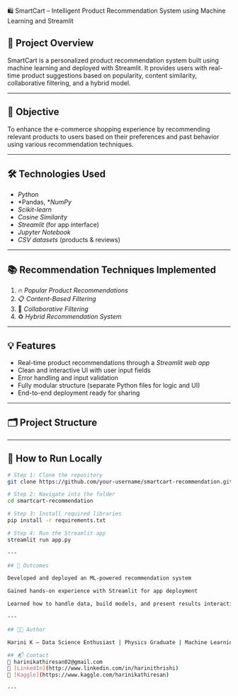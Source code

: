  🛍 SmartCart – Intelligent Product Recommendation System using Machine Learning and Streamlit

## 📌 Project Overview
SmartCart is a personalized product recommendation system built using machine learning and deployed with Streamlit. It provides users with real-time product suggestions based on popularity, content similarity, collaborative filtering, and a hybrid model.

---

## 🎯 Objective
To enhance the e-commerce shopping experience by recommending relevant products to users based on their preferences and past behavior using various recommendation techniques.

---

## 🛠 Technologies Used
- *Python*
- *Pandas, **NumPy*
- *Scikit-learn*
- *Cosine Similarity*
- *Streamlit* (for app interface)
- *Jupyter Notebook*
- *CSV datasets* (products & reviews)

---

## 📚 Recommendation Techniques Implemented
1. 🔥 *Popular Product Recommendations*  
2. 📋 *Content-Based Filtering*  
3. 👥 *Collaborative Filtering*  
4. ♻ *Hybrid Recommendation System*

---

## 💡 Features
- Real-time product recommendations through a *Streamlit web app*
- Clean and interactive UI with user input fields
- Error handling and input validation
- Fully modular structure (separate Python files for logic and UI)
- End-to-end deployment ready for sharing

---

## 🗂 Project Structure
---

## 🚀 How to Run Locally
```bash
# Step 1: Clone the repository
git clone https://github.com/your-username/smartcart-recommendation.git

# Step 2: Navigate into the folder
cd smartcart-recommendation

# Step 3: Install required libraries
pip install -r requirements.txt

# Step 4: Run the Streamlit app
streamlit run app.py

---

## 📌 Outcomes

Developed and deployed an ML-powered recommendation system

Gained hands-on experience with Streamlit for app deployment

Learned how to handle data, build models, and present results interactively

---

## 👩‍💻 Author

Harini K – Data Science Enthusiast | Physics Graduate | Machine Learning Learner

## 📬 Contact
📧 harinikathiresan02@gmail.com
🔗 [LinkedIn](http://www.linkedin.com/in/harinithrishi)  
🔗 [Kaggle](https://www.kaggle.com/harinikathiresan)

---
